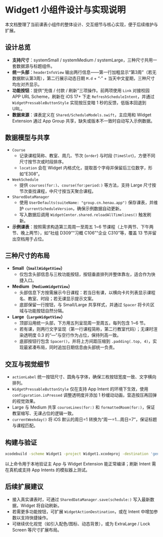 # Widget1 小组件设计与实现说明

本文档整理了当前课表小组件的整体设计、交互细节与核心实现，便于后续维护与扩展。

## 设计总览

- **支持尺寸**：systemSmall / systemMedium / systemLarge，三种尺寸共用一套数据源与标题组件。
- **统一头部**：`headerInfoView` 输出两行信息——第一行加粗显示“第3周”（若无数据默认第3周），第二行展示动态日期 `M.d` + “·” + 当天中文星期，三种尺寸均左对齐显示。
- **功能按钮**：提供“充值 / 付款 / 刷新”三项操作。前两项使用 `Link` 对接校园 APP URL Scheme，刷新在 iOS 17+ 下走 `RefreshScheduleIntent`，并通过 `WidgetPressableButtonStyle` 实现按压变暗 1 秒的反馈，低版本回退到 URL。
- **数据来源**：课表定义在 `Shared/ScheduleModels.swift`，主应用和 Widget Extension 通过 App Group 共享，缺失或版本不一致时自动写入示例数据。

## 数据模型与共享

- `Course`
  - 记录课程简称、教室、周几、节次 (`order`) 与时段 (`TimeSlot`)，方便不同尺寸按节次或时段排序。
  - `location` 会在 Widget 内格式化，提取首个字母并保留后三位数字，形如“E308”。
- `WeekSchedule`
  - 提供 `courses(for:)`、`course(for:period:)` 等方法，支持 Large 尺寸按节次查找课程，中尺寸按当天聚合课程。
- `SharedDataManager`
  - 使用 `UserDefaults(suiteName: "group.cn.henau.app")` 保存课表，并维护 `currentScheduleVersion`，确保示例数据自动更新。
  - 写入数据后调用 `WidgetCenter.shared.reloadAllTimelines()` 触发刷新。
- **示例课表**：按照需求构造第三周周一至周五 1~6 节课程（上午两节、下午两节、晚上两节），如“社组 D309”“习概 C106”“企业 C310”等，覆盖 13 节并留出空档用于占位。

## 三种尺寸的布局

- **Small（`SmallWidgetView`）**
  - 仅包含头部信息与三枚功能按钮，按钮垂直排列并整体靠左，适合作为快捷入口。
- **Medium（`MediumWidgetView`）**
  - 头部信息下方按需展示今日课程：若当日有课，以横向卡片列表显示课程名、教室、时段；若无课显示提示文案。
  - 底部保留一行按钮，与 Small/Large 共享样式，并通过 `Spacer` 将卡片区域与功能按钮自然分隔。
- **Large（`LargeWidgetView`）**
  - 顶部沿用统一头部，下方用五列呈现周一至周五，每列包含 1~6 节。
  - 若有课，则两行文字呈现（第一行课程简称，第二行教室代码）；无课时渲染透明度 0.3 的“—”与空行作为占位，保持列高一致。
  - 底部按钮行包含 `Spacer()`，并将上方间距压缩到 `.padding(.top, 4)`，实现最紧凑布局，同时追加日期信息由头部统一负责。

## 交互与视觉细节

- `actionLabel` 统一按钮尺寸、圆角与字体，确保三枚按钮宽度一致、文字横向排列。
- `WidgetPressableButtonStyle` 仅在支持 App Intent 的环境下生效，使用 `configuration.isPressed` 调整透明度并添加 1 秒缓动动画，营造按压再回弹的视觉效果。
- Large 与 Medium 共享 `courseLines(for:)` 和 `formattedRoom(for:)`，保证教室缩写、无课占位的逻辑一致。
- `currentWeekday()` 将 iOS 默认的周日=1 转换为“周一=1…周日=7”，保证标题与课程匹配。

## 构建与验证

```bash
xcodebuild -scheme Widget1 -project Widget1.xcodeproj -destination 'generic/platform=iOS' build
```

以上命令用于本地验证主 App 与 Widget Extension 能正常编译；刷新 Intent 需在真机或支持 App Intents 的模拟器上测试。

## 后续扩展建议

- 接入真实课表时，可通过 `SharedDataManager.save(schedule:)` 写入最新数据，Widget 将自动刷新。
- 若需更多功能按钮，可扩展 `WidgetActionDestination`，或在 Intent 中增加参数以支持快捷操作。
- 可继续优化视觉（如引入配色/图标、动态背景），或为 ExtraLarge / Lock Screen 等尺寸扩展布局。
